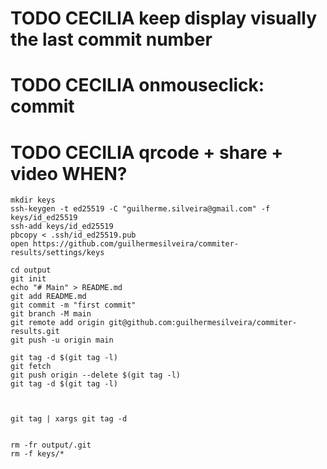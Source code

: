 # TODO CECILIA keep display visually the last commit number
# TODO CECILIA onmouseclick: commit
# TODO CECILIA qrcode + share + video WHEN?

```
mkdir keys
ssh-keygen -t ed25519 -C "guilherme.silveira@gmail.com" -f keys/id_ed25519
ssh-add keys/id_ed25519
pbcopy < .ssh/id_ed25519.pub
open https://github.com/guilhermesilveira/commiter-results/settings/keys
```

```
cd output
git init
echo "# Main" > README.md
git add README.md
git commit -m "first commit"
git branch -M main
git remote add origin git@github.com:guilhermesilveira/commiter-results.git
git push -u origin main
```

```
git tag -d $(git tag -l)
git fetch
git push origin --delete $(git tag -l) 
git tag -d $(git tag -l)



git tag | xargs git tag -d


rm -fr output/.git
rm -f keys/*
```